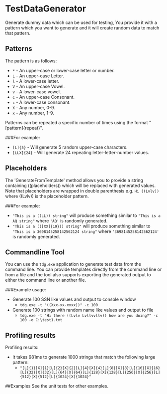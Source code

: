TestDataGenerator
=================

Generate dummy data which can be used for testing, You provide it with a pattern which you want to generate and it will create 
random data to match that pattern.


## Patterns
The pattern is as follows:
- `*` - An upper-case or lower-case letter or number.
- `L` - An upper-case Letter.
- `l` - A lower-case letter.
- `V` - An upper-case Vowel.
- `v` - A lower-case vowel.
- `C` - An upper-case Consonant.
- `c` - A lower-case consonant.
- `X` - Any number, 0-9.
- `x` - Any number, 1-9.

Patterns can be repeated a specific number of times using the format "[pattern]{repeat}".  

###For example:
- `[L]{5}` - Will generate 5 random upper-case characters.
- `[LLX]{24}`  - Will generate 24 repeating letter-letter-number values.


## Placeholders
The 'GenerateFromTemplate' method allows you to provide a string containing ((placeholders)) which will be replaced with generated values.  Note that placeholders are 
wrapped in double parenthesis e.g. `Hi ((Lvlv))` where ((Lvlv)) is the placeholder pattern.

###For example: 
- `"This is a ((LL)) string"` will produce something similar to `"This is a AQ string"` where `'AQ'` is randomly generated.
- `"This is a (([XX]{19})) string"` will produce something similar to `"This is a 3698145258142562124 string"` where `'3698145258142562124'` is randomly generated.

## Commandline Tool
You can use the `tdg.exe` application to generate test data from the command line.  You can provide templates directly from the command line or from a file and 
the tool also supports exporting the generated output to either the command line or another file.

###Example usage:
- Generate 100 SSN like values and output to console window
  - `tdg.exe -t "((Xxx-xx-xxxx))" -c 100`
- Generate 100 strings with random name like values and output to file 
  - `tdg.exe -t "Hi there ((Lvlv Lvllvvllv)) how are you doing?" -c 100 -o C:\test1.txt`


## Profiling results
Profiling results:
- It takes 981ms to generate 1000 strings that match the following large pattern:
  - `"[L]{1}[X]{1}[L]{2}[X]{2}[L]{4}[X]{4}[L]{8}[X]{8}[L]{16}[X]{16}[L]{32}[X]{32}[L]{64}[X]{64}[L]{128}[X]{128}[L]{256}[X]{256}[L]{512}[X]{512}[L]{1024}[X]{1024}"`


##Examples
See the unit tests for other examples.